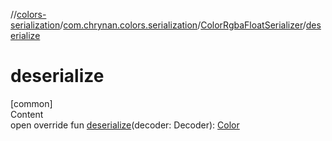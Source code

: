 //[colors-serialization](../../../index.md)/[com.chrynan.colors.serialization](../index.md)/[ColorRgbaFloatSerializer](index.md)/[deserialize](deserialize.md)



# deserialize  
[common]  
Content  
open override fun [deserialize](deserialize.md)(decoder: Decoder): [Color](../../../../colors-core/colors-core/com.chrynan.colors/-color/index.md)  



